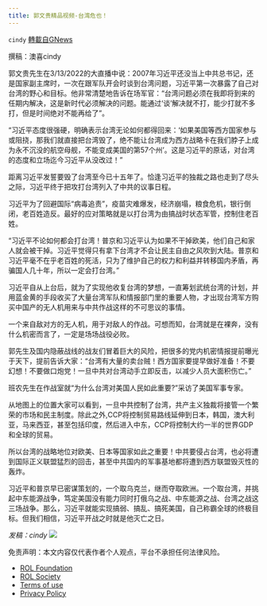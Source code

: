 ```yaml
---
title: 郭文贵精品视频-台湾危也！
---
```

`cindy` [轉載自GNews](https://gnews.org/zh-hans/2371242/)

撰稿：澳喜cindy

郭文贵先生在3/13/2022的大直播中说：2007年习近平还没当上中共总书记，还是国家副主席时，一次在跟军队开会时谈到台湾问题，习近平第一次暴露了自己对台湾的野心和目标。他非常清楚地告诉在场军官：“台湾问题必须在我即将到来的任期内解决，这是新时代必须解决的问题。能通过‘谈’解决就不打，能少打就不多打，但是时间绝对不能再给了”。

“习近平态度很强硬，明确表示台湾无论如何都得回来：‘如果美国等西方国家参与或阻挠，那我们就直接把台湾毁了，绝不能让台湾成为西方战略卡在我们脖子上成为永不沉没的航空母舰，不能变成美国的第57个州’。这是习近平的原话，对台湾的态度和立场迄今习近平从没改过！”

距离习近平发誓要毁了台湾至今已十五年了。恰逢习近平的独裁之路也走到了尽头之际，习近平终于把攻打台湾列入了中共的议事日程。

习近平为了回避国际“病毒追责”，疫苗灾难爆发，经济崩塌，粮食危机，银行倒闭，老百姓造反。最好的应对策略就是以打台湾为由搞战时状态军管，控制住老百姓。

“习近平不论如何都会打台湾！普京和习近平认为如果不干掉欧美，他们自己和家人就会被干掉。习近平觉得只有拿下台湾才不会让民主自由之风吹到大陆。普京和习近平毫不在乎老百姓的死活，只为了维护自己的权力和利益并转移国内矛盾，再骗国人几十年，所以一定会打台湾。”

习近平自从上台后，就为了实现他收复台湾的梦想，一直筹划武统台湾的计划，并用蓝金黄的手段收买了大量台湾军队和情报部门里的重要人物，才出现台湾军方购买中国产的无人机用来与中共作战这样的不可思议的事情。

一个来自敌对方的无人机，用于对敌人的作战。可想而知，台湾就是在裸奔，没有什么机密而言了，一定是场场战役必败。

郭先生及国内隐蔽战线的战友们冒着巨大的风险，把很多的党内机密情报提前曝光于天下，提前告诉大家：“台湾有大量的卖台贼！西方国家要提早做好准备！不要幻想！不要做口炮党！一旦中共对台湾动手立即反击，以减少人员大面积伤亡。”

班农先生在作战室就“为什么台湾对美国人民如此重要?”采访了美国军事专家。

从地图上的位置大家可以看到，一旦中共控制了台湾，共产主义独裁将接管一个繁荣的市场和民主制度。除此之外,CCP将控制贸易路线延伸到日本，韩国，澳大利亚，马来西亚，甚至包括印度，然后进入中东，CCP将控制大约一半的世界GDP和全球的贸易。

所以台湾的战略地位对欧美、日本等国家如此之重要！中共要侵占台湾，也必将遭到国际正义联盟猛烈的回击，甚至中共国内的军事基地都将遭到西方联盟毁灭性的轰炸。

习近平和普京早已密谋策划的，一个取乌克兰，继而夺取欧洲。一个取台湾，并挑起中东能源战争，笃定美国没有能力同时打俄乌之战、中东能源之战、台湾之战这三场战争。那么，习近平就能实现搞弱、搞乱、搞死美国，自己称霸全球的终极目标。但我们相信，习近平开战之时就是他灭亡之日。

*发稿：cindy*
![](https://assets.gnews.org/wp-content/uploads/2022/04/964A7CAA-E73B-4736-AB38-356BDC98F739.jpeg)
 

免责声明：本文内容仅代表作者个人观点，平台不承担任何法律风险。

- [ROL Foundation](https://rolfoundation.org/)
- [ROL Society](https://rolsociety.org/)
- [Terms of use](https://gnews.org/terms-of-use-3/)
- [Privacy Policy](https://gnews.org/privacy-policy/)
